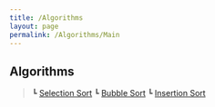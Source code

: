 ```yaml
---
title: /Algorithms
layout: page
permalink: /Algorithms/Main
---
```


## Algorithms
>┗ [Selection Sort](https://dobiisfree.github.io/Algorithms/SelectionSort)
>┗ [Bubble Sort](https://dobiisfree.github.io/Algorithms/BubbleSort)
>┗ [Insertion Sort](https://dobiisfree.github.io/Algorithms/InsertionSort)
